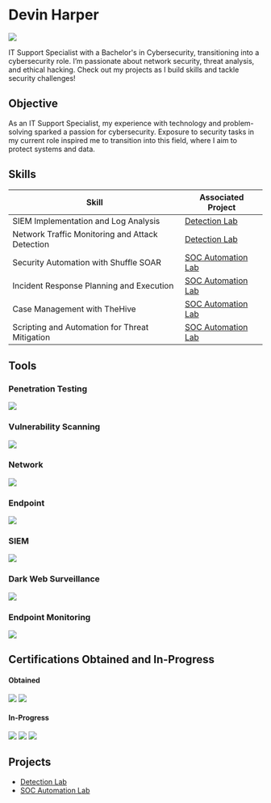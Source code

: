 # Devin Harper
<a href="https://www.linkedin.com/in/devinharper16/"><img src="https://img.shields.io/badge/-LinkedIn-0072b1?&style=for-the-badge&logo=linkedin&logoColor=white" /></a>

IT Support Specialist with a Bachelor's in Cybersecurity, transitioning into a cybersecurity role. I’m passionate about network security, threat analysis, and ethical hacking. Check out my projects as I build skills and tackle security challenges! 

## Objective

As an IT Support Specialist, my experience with technology and problem-solving sparked a passion for cybersecurity. Exposure to security tasks in my current role inspired me to transition into this field, where I aim to protect systems and data.

## Skills

| Skill                                         | Associated Project         |
|-----------------------------------------------|----------------------------|
| SIEM Implementation and Log Analysis          | <a href="https://github.com/devharper21/Detection-Lab/tree/main"> Detection Lab</a> |
| Network Traffic Monitoring and Attack Detection | <a href="https://github.com/devharper21/Detection-Lab/tree/main"> Detection Lab</a> |
| Security Automation with Shuffle SOAR         | <a href="https://github.com/devharper21/SOC-Automation/tree/main"> SOC Automation Lab</a> |
| Incident Response Planning and Execution      | <a href="https://github.com/devharper21/SOC-Automation/tree/main"> SOC Automation Lab</a> |
| Case Management with TheHive                  | <a href="https://github.com/devharper21/SOC-Automation/tree/main"> SOC Automation Lab</a> |
| Scripting and Automation for Threat Mitigation | <a href="https://github.com/devharper21/SOC-Automation/tree/main"> SOC Automation Lab</a> |

## Tools

### Penetration Testing
<div>
    <img src="https://img.shields.io/badge/-vPenTest-FF0000?&style=for-the-badge&logo=vPenTest&logoColor=white" />
</div>

### Vulnerability Scanning
<div>
    <img src="https://img.shields.io/badge/-VulScan-008080?&style=for-the-badge&logo=VulScan&logoColor=white" />
</div>

### Network
<div>
    <img src="https://img.shields.io/badge/-Cisco%20Meraki-008C47?&style=for-the-badge&logo=Cisco&logoColor=white" />
</div>

### Endpoint
<div>
    <img src="https://img.shields.io/badge/-Kaseya%20VSA%20X-0056A4?&style=for-the-badge&logo=Kaseya&logoColor=white" />
</div>

### SIEM
<div>
    <img src="https://img.shields.io/badge/-Splunk-000000?&style=for-the-badge&logo=Splunk&logoColor=white" />
</div>

### Dark Web Surveillance
<div>
    <img src="https://img.shields.io/badge/-Dark%20Web%20ID-800080?&style=for-the-badge&logo=Kaseya&logoColor=white" />
</div>

### Endpoint Monitoring
<div>
    <img src="https://img.shields.io/badge/-Datto%20EDR-00509E?&style=for-the-badge&logo=Datto&logoColor=white" />
</div>

## Certifications Obtained and In-Progress
#### Obtained 
<div> 
<img src="https://img.shields.io/badge/-Certified%20Administrator%20in%20Kaseya%20VSA%20X-0056A4?&style=for-the-badge&logo=Kaseya&logoColor=white" />
<img src="https://img.shields.io/badge/-Kaseya%20Certified%20Administrator%20in%20IT%20Glue-800080?&style=for-the-badge&logo=Kaseya&logoColor=white" />
</div>    

#### In-Progress 
<div>
<img src="https://img.shields.io/badge/-Security%2B-FF0000?&style=for-the-badge&logo=CompTIA&logoColor=white" />
<img src="https://img.shields.io/badge/-Network%2B-007ACC?&style=for-the-badge&logo=CompTIA&logoColor=white" />
<img src="https://img.shields.io/badge/-A%2B-4D4D4D?&style=for-the-badge&logo=CompTIA&logoColor=white" />
</div>

## Projects
- <a href="https://github.com/devharper21/Detection-Lab/tree/main">Detection Lab</a>
- <a href="https://github.com/devharper21/SOC-Automation/tree/main"> SOC Automation Lab</a>

